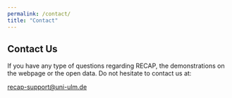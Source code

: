 ```yaml
---
permalink: /contact/
title: "Contact"
---
```


## Contact Us

If you have any type of questions regarding RECAP, the demonstrations on the webpage or the open data. Do not hesitate to contact us at: 

[recap-support@uni-ulm.de](mailto:recap-support@uni-ulm.de)
